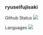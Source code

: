 ### ryuseifujisaki

Github Status
![](https://github-readme-stats.vercel.app/api?username=ryuseifujisaki&count_private=true&show_icons=true&theme=dracula)

Languages
![](https://github-readme-stats.vercel.app/api/top-langs/?username=ryuseifujisaki&layout=compact&theme=dracula)

<!--
**ryuseifujisaki/ryuseifujisaki** is a ✨ _special_ ✨ repository because its `README.md` (this file) appears on your GitHub profile.

Here are some ideas to get you started:

- 🔭 I’m currently working on ...
- 🌱 I’m currently learning ...
- 👯 I’m looking to collaborate on ...
- 🤔 I’m looking for help with ...
- 💬 Ask me about ...
- 📫 How to reach me: ...
- 😄 Pronouns: ...
- ⚡ Fun fact: ...
-->
